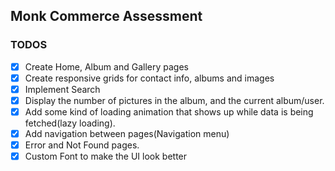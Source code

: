 ## Monk Commerce Assessment

### TODOS

- [x] Create Home, Album and Gallery pages
- [x] Create responsive grids for contact info, albums and images
- [x] Implement Search
- [x] Display the number of pictures in the album, and the current album/user.
- [x] Add some kind of loading animation that shows up while data is being fetched(lazy loading).
- [x] Add navigation between pages(Navigation menu)
- [x] Error and Not Found pages.
- [x] Custom Font to make the UI look better